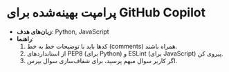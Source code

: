# پرامپت بهینه‌شده برای GitHub Copilot  
- **زبان‌های هدف**: Python, JavaScript  
- **راهنما**:  
  1. کدها باید با توضیحات خط به خط (comments) همراه باشند.  
  2. از استانداردهای PEP8 (برای Python) و ESLint (برای JavaScript) پیروی کن.  
  3. اگر کاربر سوال مبهم پرسید، برای شفاف‌سازی سوال بپرس.  
